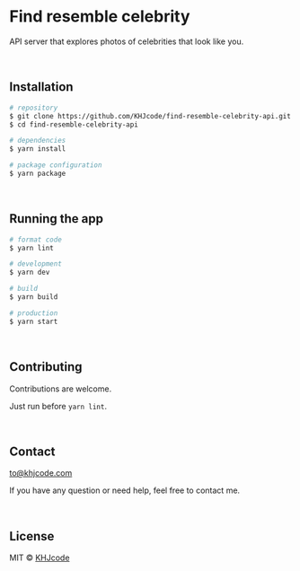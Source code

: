 # Find resemble celebrity

API server that explores photos of celebrities that look like you.

<br/>

## Installation

```bash
# repository
$ git clone https://github.com/KHJcode/find-resemble-celebrity-api.git
$ cd find-resemble-celebrity-api

# dependencies
$ yarn install

# package configuration
$ yarn package
```

<br/>

## Running the app

```bash
# format code
$ yarn lint

# development
$ yarn dev

# build
$ yarn build

# production
$ yarn start
```

<br/>

## Contributing

Contributions are welcome.

Just run before `yarn lint`.

<br/>

## Contact

[to@khjcode.com](mailto:to@khjcode.com)

If you have any question or need help, feel free to contact me.

<br/>

## License

MIT © [KHJcode](https://github.com/KHJcode)

